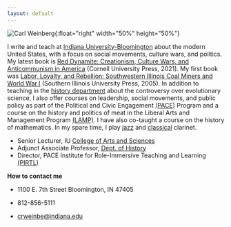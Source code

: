 ```yaml
---
layout: default
---
```


![Carl Weinberg](https://history.indiana.edu/images/Faculty/weinberg_carl.jpg){:float="right" width="50%" height="50%"}

I write and teach at [Indiana University-Bloomington](https://www.indiana.edu/) about the modern United States, with a focus on social movements, culture wars, and politics.  My latest book is [Red Dynamite: Creationism, Culture Wars, and Anticommunism in America](https://www.cornellpress.cornell.edu/book/9781501759291/red-dynamite/#bookTabs=1) (Cornell University Press, 2021). My first book was [Labor, Loyalty, and Rebellion: Southwestern Illinois Coal Miners and World War I](http://siupress.com/books/978-0-8093-2635-8) (Southern Illinois University Press, 2005). In addition to teaching in the [history department](https://history.indiana.edu/index.html) about the controversy over evolutionary science, I also offer courses on leadership, social movements, and public policy as part of the Political and Civic Engagement [(PACE)](https://pace.indiana.edu/index.html) Program and a course on the history and politics of meat in the Liberal Arts and Management Program [(LAMP)](https://lamp.indiana.edu/).  I have also co-taught a course on the history of mathematics.  In my spare time, I play [jazz](https://www.youtube.com/watch?v=uftOaK4ykDw) and [classical](https://www.youtube.com/watch?v=w_SvS_GdvSE) clarinet.


- Senior Lecturer, IU [College of Arts and Sciences](https://college.indiana.edu/)
- Adjunct Associate Professor, [Dept. of History](https://history.indiana.edu/faculty_staff/adjunctfaculty/weinberg_carl.html)
- Director, PACE Institute for Role-Immersive Teaching and Learning [(PIRTL)](https://pace.indiana.edu/academics/games/index.html)

**How to contact me**

- 1100 E. 7th Street
  Bloomington, IN 47405

- 812-856-5111

- crweinbe@indiana.edu

